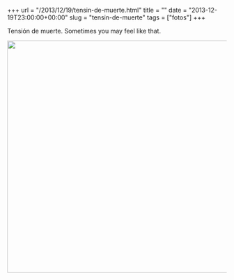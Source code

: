 +++
url = "/2013/12/19/tensin-de-muerte.html"
title = ""
date = "2013-12-19T23:00:00+00:00"
slug = "tensin-de-muerte"
tags = ["fotos"]
+++

<p>Tensión de muerte. Sometimes you may feel like that.</p>

<img src="/uploads/2019/7c080aeb41.jpg" width="533" height="533" alt="" />
